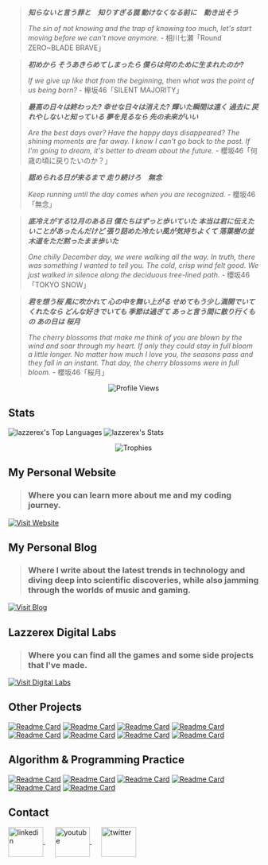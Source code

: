 >**_知らないと言う罪と　知りすぎる罠
動けなくなる前に　動き出そう_**
>
>_The sin of not knowing and the trap of knowing too much, let's start moving before we can't move anymore._  - 相川七瀬「Round ZERO~BLADE BRAVE」

>**_初めから そうあきらめてしまったら
僕らは何のために生まれたのか?_**
>
>_If we give up like that from the beginning, then what was the point of us being born?_  - 欅坂46「SILENT MAJORITY」

>**_最高の日々は終わった?
幸せな日々は消えた?
輝いた瞬間は遠く
過去に 戻れやしないと知っている
夢を見るなら 先の未来がいい_**
>
>_Are the best days over? Have the happy days disappeared? The shining moments are far away. I know I can't go back to the past. If I'm going to dream, it's better to dream about the future._  - 櫻坂46「何歳の頃に戻りたいのか？」

>**_認められる日が来るまで
走り続けろ　無念_**
>
>_Keep running until the day comes when you are recognized._  - 櫻坂46「無念」

>**_底冷えがする12月のある日 僕たちはずっと歩いていた
本当は君に伝えたいことがあったんだけど
張り詰めた冷たい風が気持ちよくて
落葉樹の並木道をただ黙ったまま歩いた_**
>
>_One chilly December day, we were walking all the way. In truth, there was something I wanted to tell you. The cold, crisp wind felt good. We just walked in silence along the deciduous tree-lined path._  - 櫻坂46「TOKYO SNOW」

>**_君を想う桜 風に吹かれて 心の中を舞い上がる
せめてもう少し満開でいてくれたなら
どんな好きでいても 季節は過ぎて あっと言う間に散り行くもの
あの日は 桜月_**
>
>_The cherry blossoms that make me think of you are blown by the wind and soar through my heart. If only they could stay in full bloom a little longer. No matter how much I love you, the seasons pass and they fall in an instant. That day, the cherry blossoms were in full bloom._  - 櫻坂46「桜月」



<div align="center">
  <img src="https://komarev.com/ghpvc/?username=lazzerex" alt="Profile Views">
</div>

## Stats

![lazzerex's Top Languages](https://github-readme-stats.vercel.app/api/top-langs/?username=lazzerex&theme=vue-dark&show_icons=true&hide_border=true&layout=compact&langs_count=18)   ![lazzerex's Stats](https://github-readme-stats.vercel.app/api?username=lazzerex&theme=vue-dark&show_icons=true&hide_border=true&count_private=true&&show=reviews,prs_merged,prs_merged_percentage)  

<div align="center">
  <img src="https://github-profile-trophy.vercel.app/?username=lazzerex&theme=onedark&title=-Stars,-Followers,-Issues,-Experience&margin-w=15" alt="Trophies">
</div>

## My Personal Website
> ### Where you can learn more about me and my coding journey.

[![Visit Website](https://img.shields.io/badge/Visit-My%20Website-blue?style=for-the-badge&logo=vercel)](https://lazzerex.github.io/)

## My Personal Blog
> ### Where I write about the latest trends in technology and diving deep into scientific discoveries, while also jamming through the worlds of music and gaming.

[![Visit Blog](https://img.shields.io/badge/Visit-My%20Blog-blue?style=for-the-badge&logo=vercel)](https://lazzerex-blog.vercel.app/)

## Lazzerex Digital Labs
> ### Where you can find all the games and some side projects that I've made.

[![Visit Digital Labs](https://img.shields.io/badge/Visit-Digital%20Labs-blue?style=for-the-badge&logo=vercel)](https://digital-labs-nine.vercel.app/)

## Other Projects

[![Readme Card](https://github-readme-stats.vercel.app/api/pin/?username=lazzerex&repo=flavor-link&show_owner=true&card_width=400)](https://github.com/lazzerex/flavor-link)
[![Readme Card](https://github-readme-stats.vercel.app/api/pin/?username=lazzerex&repo=task-flow-axios&show_owner=true&card_width=400)](https://github.com/lazzerex/task-flow-axios)
[![Readme Card](https://github-readme-stats.vercel.app/api/pin/?username=lazzerex&repo=next-appointment-booking&show_owner=true&card_width=400)](https://github.com/lazzerex/next-appointment-booking)
[![Readme Card](https://github-readme-stats.vercel.app/api/pin/?username=lazzerex&repo=laravel-medical-appointment&show_owner=true)](https://github.com/lazzerex/laravel-medical-appointment)
[![Readme Card](https://github-readme-stats.vercel.app/api/pin/?username=lazzerex&repo=portfolio-layout&show_owner=true&card_width=400)](https://github.com/lazzerex/portfolio-layout)
[![Readme Card](https://github-readme-stats.vercel.app/api/pin/?username=lazzerex&repo=ferris-lang&show_owner=true&card_width=400)](https://github.com/lazzerex/ferris-lang)
[![Readme Card](https://github-readme-stats.vercel.app/api/pin/?username=lazzerex&repo=premier-league-analysis&show_owner=true&card_width=400)](https://github.com/lazzerex/premier-league-analysis)
[![Readme Card](https://github-readme-stats.vercel.app/api/pin/?username=lazzerex&repo=Neo2048&show_owner=true&card_width=400)](https://github.com/lazzerex/Neo2048)


 ## Algorithm & Programming Practice

[![Readme Card](https://github-readme-stats.vercel.app/api/pin/?username=lazzerex&repo=Floyd-Warshall-Algorithm&show_owner=true)](https://github.com/lazzerex/Floyd-Warshall-Algorithm)
[![Readme Card](https://github-readme-stats.vercel.app/api/pin/?username=lazzerex&repo=Ruby-Selection-Sort&show_owner=true)](https://github.com/lazzerex/Ruby-Selection-Sort)
[![Readme Card](https://github-readme-stats.vercel.app/api/pin/?username=lazzerex&repo=Markov-Chain&show_owner=true)](https://github.com/lazzerex/Markov-Chain)
[![Readme Card](https://github-readme-stats.vercel.app/api/pin/?username=lazzerex&repo=Johnson-Algorithm&show_owner=true)](https://github.com/lazzerex/Johnson-Algorithm)
[![Readme Card](https://github-readme-stats.vercel.app/api/pin/?username=lazzerex&repo=Pascal-Bubble-Sort&show_owner=true)](https://github.com/lazzerex/Pascal-Bubble-Sort)
[![Readme Card](https://github-readme-stats.vercel.app/api/pin/?username=lazzerex&repo=Assembly-Guessing-Game&show_owner=true)](https://github.com/lazzerex/Assembly-Guessing-Game)

## Contact
<p align="left">
  <a href="www.linkedin.com/in/hsnbinh" target="_blank">
    <img align="center" src="https://raw.githubusercontent.com/rahuldkjain/github-profile-readme-generator/master/src/images/icons/Social/linked-in-alt.svg" alt="linkedin" height="60" width="70" />
  </a>
  &nbsp;&nbsp;&nbsp;&nbsp;
  <a href="https://www.youtube.com/@lazzerex8779" target="_blank">
    <img align="center" src="https://raw.githubusercontent.com/rahuldkjain/github-profile-readme-generator/master/src/images/icons/Social/youtube.svg" alt="youtube" height="60" width="70" />
  </a>
  &nbsp;&nbsp;&nbsp;&nbsp;
  <a href="https://x.com/_zeronos" target="_blank">
    <img align="center" src="https://raw.githubusercontent.com/rahuldkjain/github-profile-readme-generator/master/src/images/icons/Social/twitter.svg" alt="twitter" height="60" width="70" />
  </a>
</p>



